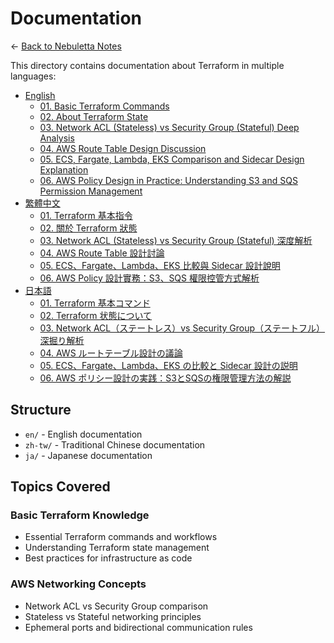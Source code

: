 # Documentation

← [Back to Nebuletta Notes](../README.md)

This directory contains documentation about Terraform in multiple languages:

- [English](en/)
  - [01. Basic Terraform Commands](en/01_basic_terraform_commands.md)
  - [02. About Terraform State](en/02_about_terraform_state.md)
  - [03. Network ACL (Stateless) vs Security Group (Stateful) Deep Analysis](en/03_network_acl_stateless_vs_security_group_stateful.md)
  - [04. AWS Route Table Design Discussion](en/04_aws_route_table_design.md)
  - [05. ECS, Fargate, Lambda, EKS Comparison and Sidecar Design Explanation](en/05_aws_ecs_fargate_comparison.md)
  - [06. AWS Policy Design in Practice: Understanding S3 and SQS Permission Management](en/06_aws_policy_design_in_practice.md)
- [繁體中文](zh-tw/)
  - [01. Terraform 基本指令](zh-tw/01_basic_terraform_commands.md)
  - [02. 關於 Terraform 狀態](zh-tw/02_about_terraform_state.md)
  - [03. Network ACL (Stateless) vs Security Group (Stateful) 深度解析](zh-tw/03_network_acl_stateless_vs_security_group_stateful.md)
  - [04. AWS Route Table 設計討論](zh-tw/04_aws_route_table_design.md)
  - [05. ECS、Fargate、Lambda、EKS 比較與 Sidecar 設計說明](zh-tw/05_aws_ecs_fargate_comparison.md)
  - [06. AWS Policy 設計實務：S3、SQS 權限控管方式解析](zh-tw/06_aws_policy_design_in_practice.md)
- [日本語](ja/)
  - [01. Terraform 基本コマンド](ja/01_basic_terraform_commands.md)
  - [02. Terraform 状態について](ja/02_about_terraform_state.md)
  - [03. Network ACL（ステートレス）vs Security Group（ステートフル）深掘り解析](ja/03_network_acl_stateless_vs_security_group_stateful.md)
  - [04. AWS ルートテーブル設計の議論](ja/04_aws_route_table_design.md)
  - [05. ECS、Fargate、Lambda、EKS の比較と Sidecar 設計の説明](ja/05_aws_ecs_fargate_comparison.md)
  - [06. AWS ポリシー設計の実践：S3とSQSの権限管理方法の解説](ja/06_aws_policy_design_in_practice.md)

## Structure

- `en/` - English documentation
- `zh-tw/` - Traditional Chinese documentation
- `ja/` - Japanese documentation 

## Topics Covered

### Basic Terraform Knowledge
- Essential Terraform commands and workflows
- Understanding Terraform state management
- Best practices for infrastructure as code

### AWS Networking Concepts
- Network ACL vs Security Group comparison
- Stateless vs Stateful networking principles
- Ephemeral ports and bidirectional communication rules 